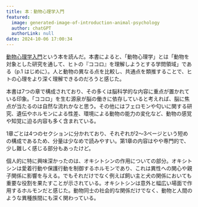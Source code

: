 ```yaml
---
title: 本：動物心理学入門
featured:
  image: generated-image-of-introduction-animal-psychology
  author: chatGPT
  authorLink: null
date: 2024-10-06 17:00:34
---
```

[動物心理学入門](https://www.yuhikaku.co.jp/books/detail/9784641174887)という本を読んだ。本書によると、「動物心理学」とは「動物を対象とした研究を通して、ヒトの『ココロ』を理解しようとする学問領域」である（p.1 はじめに）。人と動物の異なる点を比較し、共通点を類推することで、ヒトの心理をより深く理解できるのだろうと感じた。<!-- more -->

本書は7つの章で構成されており、その多くは脳科学的な内容に重点が置かれている印象。「ココロ」を生む源泉が脳の働きに依存していると考えれば、脳に焦点が当たるのは自然な流れかなと思う。その他にはフェロモンや匂いに関する研究、遺伝やホルモンによる性差、環境による動物の能力の変化など、動物の感覚や知覚に迫る内容も多く含まれている。

1章ごとは4つのセクションに分かれており、それぞれが2〜3ページという短めの構成であるため、分量は少なめで読みやすい。第1章の内容はやや専門的で、少し難しく感じる部分もあったけど。

個人的に特に興味深かったのは、オキシトシンの作用についての部分。オキシトシンは愛着行動や保護行動を制御するホルモンであり、これは異性への関心や親子関係に影響を与える。でもそれだけでなく例えば飼い主と犬の関係においても重要な役割を果たすことが示されている。オキシトシンは意外と幅広い場面で作用するホルモンだと感じた。動物同士の社会的な関係だけでなく、動物と人間のような異種族間にも深く関わっている。